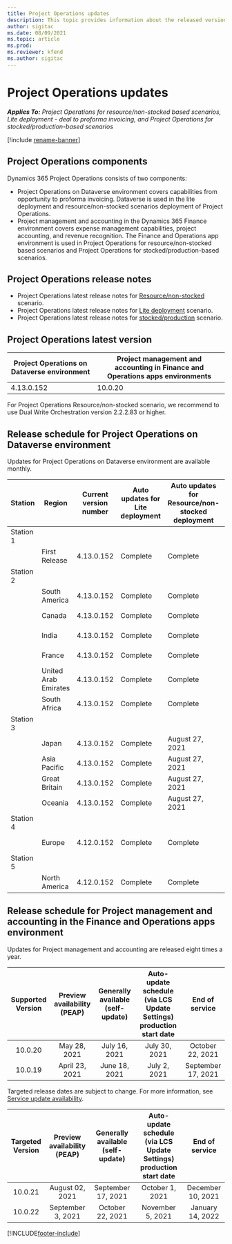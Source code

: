 ```yaml
---
title: Project Operations updates
description: This topic provides information about the released versions of Dynamics 365 Project Operations.
author: sigitac
ms.date: 08/09/2021
ms.topic: article
ms.prod:
ms.reviewer: kfend 
ms.author: sigitac
---
```


# Project Operations updates

_**Applies To:** Project Operations for resource/non-stocked based scenarios, Lite deployment - deal to proforma invoicing, and Project Operations for stocked/production-based scenarios_

[!include [rename-banner](~/includes/cc-data-platform-banner.md)]

## Project Operations components

Dynamics 365 Project Operations consists of two components:

- Project Operations on Dataverse environment covers capabilities from opportunity to proforma invoicing. Dataverse is used in the lite deployment and resource/non-stocked scenarios deployment of Project Operations.
- Project management and accounting in the Dynamics 365 Finance environment covers expense management capabilities, project accounting, and revenue recognition. The Finance and Operations app environment is used in Project Operations for resource/non-stocked based scenarios and Project Operations for stocked/production-based scenarios.

## Project Operations release notes
- Project Operations latest release notes for [Resource/non-stocked](whats-new-august-2021-resource-based.md) scenario.
- Project Operations latest release notes for [Lite deployment](../pro/whats-new/whats-new-august-2021-lite.md) scenario.
- Project Operations latest release notes for [stocked/production](../prod-pma/whats-new/whats-new-jul-2021-stocked.md) scenario.

## Project Operations latest version

| Project Operations on Dataverse environment | Project management and accounting in Finance and Operations apps environments | 
| --- | --- |
| 4.13.0.152 | 10.0.20 |

For Project Operations Resource/non-stocked scenario, we recommend to use Dual Write Orchestration version 2.2.2.83 or higher.

## Release schedule for Project Operations on Dataverse environment

Updates for Project Operations on Dataverse environment are available monthly. 

| Station | Region | Current version number | Auto updates for Lite deployment | Auto updates for Resource/non-stocked deployment | Next version number | Next version generally available |
|-----------|-----------------------|-----------------|--------------------|---------------------|---------------------|---------------------|
| Station 1 |   &nbsp;              |    &nbsp;       | &nbsp;             |      &nbsp;         |      &nbsp;         |      &nbsp;         |
|   &nbsp;  | First Release         |  4.13.0.152     | Complete           | Complete            | TBD                 | August 27, 2021     |
| Station 2 |   &nbsp;              |    &nbsp;       | &nbsp;             |      &nbsp;         |      &nbsp;         |      &nbsp;         |
|   &nbsp;  | South America         |  4.13.0.152     | Complete           | Complete            | TBD                 | August 27, 2021     |
|    &nbsp; | Canada                |  4.13.0.152     | Complete           | Complete            | TBD                 | August 27, 2021     |
|   &nbsp;  | India                 |  4.13.0.152     | Complete           | Complete            | TBD                 | August 27, 2021     |
|   &nbsp;  | France                |  4.13.0.152     | Complete           | Complete            | TBD                 | August 27, 2021     |
|   &nbsp;  | United Arab Emirates  |  4.13.0.152     | Complete           | Complete            | TBD                 | August 27, 2021     |
|   &nbsp;  | South Africa          |  4.13.0.152     | Complete           | Complete            | TBD                 | August 27, 2021     |
| Station 3 |      &nbsp;           |     &nbsp;      |     &nbsp;         |      &nbsp;         |      &nbsp;         |      &nbsp;         |
|   &nbsp;  | Japan                 |  4.13.0.152     | Complete           | August 27, 2021     | TBD                 | September 03, 2021  |
|   &nbsp;  | Asia Pacific          |  4.13.0.152     | Complete           | August 27, 2021     | TBD                 | September 03, 2021  |
|   &nbsp;  | Great Britain         |  4.13.0.152     | Complete           | August 27, 2021     | TBD                 | September 03, 2021  |
|   &nbsp;  | Oceania               |  4.13.0.152     | Complete           | August 27, 2021     | TBD                 | September 03, 2021  |
| Station 4 |     &nbsp;            |     &nbsp;      |     &nbsp;         |      &nbsp;         |      &nbsp;         |      &nbsp;         |
|   &nbsp;  | Europe                |  4.12.0.152     | Complete           | Complete            | TBD                 | September 10, 2021  |
| Station 5 |     &nbsp;            |     &nbsp;      |     &nbsp;         |      &nbsp;         |      &nbsp;         |      &nbsp;         |
|   &nbsp;  | North America         |  4.12.0.152     | Complete           | Complete            | 4.13.0.152          | August 27, 2021     |


## Release schedule for Project management and accounting in the Finance and Operations apps environment

Updates for Project management and accounting are released eight times a year.

|          Supported Version          | Preview availability (PEAP) | Generally available (self-update) | Auto-update schedule (via LCS Update Settings) production start date |   End of service   |
|:-------------------------:|:---------------------------:|:---------------------------------:|:--------------------------------------------------------------------:|:------------------:|
|          10.0.20          |         May 28, 2021        |           July 16, 2021           |                             July 30, 2021                             |  October 22, 2021  |
|          10.0.19          |        April 23, 2021       |            June 18, 2021           |                             July 2, 2021                             | September 17, 2021 |



Targeted release dates are subject to change. For more information, see [Service update availability](/dynamics365/fin-ops-core/fin-ops/get-started/public-preview-releases?toc=%2fdynamics365%2ffinance%2ftoc.json).

|          Targeted Version          | Preview availability (PEAP) | Generally available (self-update) | Auto-update schedule (via LCS Update Settings) production start date |   End of service   |
|:-------------------------:|:---------------------------:|:---------------------------------:|:--------------------------------------------------------------------:|:------------------:|
|          10.0.21          |         August 02, 2021     |           September 17, 2021      |                             October 1, 2021                           |  December 10, 2021  |
|          10.0.22          |      September 3, 2021      |          October 22, 2021         |                           November 5, 2021                           |  January 14, 2022  |

[!INCLUDE[footer-include](../includes/footer-banner.md)]
